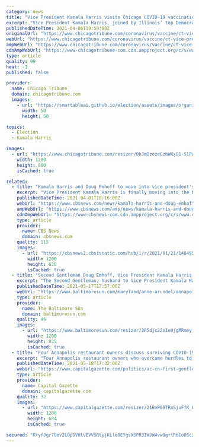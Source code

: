 ```yaml
---
category: news
title: "Vice President Kamala Harris visits Chicago COVID-19 vaccination facility for union workers: ‘We are all in this together.’"
excerpt: "Vice President Kamala Harris, joined by Illinois’ top Democrats, touted efforts to expand vaccination sites in underserved communities Tuesday as the White House announced all adults in the U.S. will be eligible for vaccines by April 19 rather than May 1."
publishedDateTime: 2021-04-06T19:59:00Z
originalUrl: "https://www.chicagotribune.com/coronavirus/vaccine/ct-vice-president-kamala-harris-visit-chicago-20210406-kvfyarikdjcizcxfra2g4gc72q-story.html"
webUrl: "https://www.chicagotribune.com/coronavirus/vaccine/ct-vice-president-kamala-harris-visit-chicago-20210406-kvfyarikdjcizcxfra2g4gc72q-story.html"
ampWebUrl: "https://www.chicagotribune.com/coronavirus/vaccine/ct-vice-president-kamala-harris-visit-chicago-20210406-kvfyarikdjcizcxfra2g4gc72q-story.html?outputType=amp"
cdnAmpWebUrl: "https://www-chicagotribune-com.cdn.ampproject.org/c/s/www.chicagotribune.com/coronavirus/vaccine/ct-vice-president-kamala-harris-visit-chicago-20210406-kvfyarikdjcizcxfra2g4gc72q-story.html?outputType=amp"
type: article
quality: 99
heat: -1
published: false

provider:
  name: Chicago Tribune
  domain: chicagotribune.com
  images:
    - url: "https://smartableai.github.io/election/assets/images/organizations/chicagotribune.com-50x50.jpg"
      width: 50
      height: 50

topics:
  - Election
  - Kamala Harris

images:
  - url: "https://www.chicagotribune.com/resizer/OhJmDzezeGzbWKxG1-SlPwBfYWQ=/1200x0/right/top/cloudfront-us-east-1.images.arcpublishing.com/tronc/723XQF65ESX7C7OKRQMTPSXJXQ.jpg"
    width: 1200
    height: 800
    isCached: true

related:
  - title: "Kamala Harris and Doug Emhoff to move into vice president's residence after two-month delay"
    excerpt: "Vice President Kamala Harris is finally moving into the Naval Observatory next week according to chief spokesperson Symone Sanders, over two months after Inauguration Day. Harris and her husband, second gentleman Doug Emhoff, couldn't immediately settle in ..."
    publishedDateTime: 2021-04-01T18:16:00Z
    webUrl: "https://www.cbsnews.com/news/kamala-harris-and-doug-emhoff-to-move-into-vice-presidents-residence-after-two-month-delay/"
    ampWebUrl: "https://www.cbsnews.com/amp/news/kamala-harris-and-doug-emhoff-to-move-into-vice-presidents-residence-after-two-month-delay/"
    cdnAmpWebUrl: "https://www-cbsnews-com.cdn.ampproject.org/c/s/www.cbsnews.com/amp/news/kamala-harris-and-doug-emhoff-to-move-into-vice-presidents-residence-after-two-month-delay/"
    type: article
    provider:
      name: CBS News
      domain: cbsnews.com
    quality: 115
    images:
      - url: "https://cbsnews2.cbsistatic.com/hub/i/r/2021/01/21/148495a4-3240-4dc0-8427-641d12f7e7a7/thumbnail/1200x630/991e9902f84e80b7f0fe3aeb916af9b7/ap-18075519617702.jpg"
        width: 1200
        height: 630
        isCached: true
  - title: "Second Gentleman Doug Emhoff, Vice President Kamala Harris’ husband, will visit Annapolis"
    excerpt: "The Second Gentleman, husband to Vice President Kamala Harris, will visit Annapolis on Tuesday for a private event."
    publishedDateTime: 2021-05-17T17:57:00Z
    webUrl: "https://www.baltimoresun.com/maryland/anne-arundel/annapolis/ac-cn-second-gentleman-annapolis-emhoff-20210517-ibjhg4urzjasvgz2j7wzjg3wxy-story.html"
    type: article
    provider:
      name: The Baltimore Sun
      domain: baltimoresun.com
    quality: 46
    images:
      - url: "https://www.baltimoresun.com/resizer/2P5djc22oIeUjgMRmey_NeqYjYo=/1200x0/top/cloudfront-us-east-1.images.arcpublishing.com/tronc/GCTLKRCPAJA3PKG3XL5WUTAHFM.jpg"
        width: 1200
        height: 835
        isCached: true
  - title: "Four Annapolis restaurant owners discuss surviving COVID-19 with Doug Emhoff, husband of Vice President Kamala Harris"
    excerpt: "Four Annapolis restaurant owners who overcame hurdles to remain open during the COVID-19 pandemic met this morning with Doug Emhoff, husband of Vice President Kamala Harris."
    publishedDateTime: 2021-05-18T17:32:00Z
    webUrl: "https://www.capitalgazette.com/politics/ac-cn-first-gentleman-doug-emhoff-annapolis-2021519-20210518-m6yrtr7f6fclpla3e6inigzlsa-story.html"
    type: article
    provider:
      name: Capital Gazette
      domain: capitalgazette.com
    quality: 32
    images:
      - url: "https://www.capitalgazette.com/resizer/21BvP69TRnSjuFfK_H94YpNY2uE=/1200x0/top/cloudfront-us-east-1.images.arcpublishing.com/tronc/2PQSVIT265HIVDWLZBYS6TN25E.jpg"
        width: 1200
        height: 684
        isCached: true

secured: "K+yfJgr7Gev2LOpGVHlVEVVSRtyjKLle0EYgsXSPR3IWJW4vw9g+lRbCoDSczcQF66ExknGqQ85IDy2S7FJ8xuEyyDfzk7EvA00VatVlbrJyGDPW/c1A0F5LrySGgKhuvWnziAqU+quxPgwJXlHQBa/SDHrcfS6s6tbgXTvo5l/8camwQLP/N0PgoUHij+cviAjE3pBYy+C4v5bAPQZERJuul+z7PP41hJEOlC7KDhhwU/jfB9Puu5uqFJeBTXxeUGnZVUAnuI/jXYCCEQg/l4Fae44xvlLhUO7qjOFCzlvsyp9hlAnNr3yy93Of/yri3r75uIYN/zSayUYnetNLnWaiMjWOf3XqNlOQuHizsG4=;qFVQkq4DfF6ItK4EBf8prg=="
---
```


